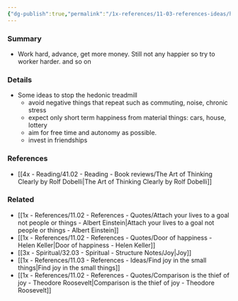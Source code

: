 ```yaml
---
{"dg-publish":true,"permalink":"/1x-references/11-03-references-ideas/hedonic-treadmill/","dgHomeLink":true,"dgPassFrontmatter":false,"dgShowBacklinks":true,"dgShowLocalGraph":false,"dgShowInlineTitle":true}
---
```



### Summary
- Work hard, advance, get more money. Still not any happier so try to worker harder. and so on

### Details
- Some ideas to stop the hedonic treadmill
	- avoid negative things that repeat such as commuting, noise, chronic stress
	- expect only short term happiness from material things: cars, house, lottery
	- aim for free time and autonomy as possible.
	- invest in friendships

### References
- [[4x - Reading/41.02 - Reading - Book reviews/The Art of Thinking Clearly by Rolf Dobelli|The Art of Thinking Clearly by Rolf Dobelli]]

### Related
- [[1x - References/11.02 - References - Quotes/Attach your lives to a goal not people or things - Albert Einstein|Attach your lives to a goal not people or things - Albert Einstein]]
- [[1x - References/11.02 - References - Quotes/Door of happiness - Helen Keller|Door of happiness - Helen Keller]]
- [[3x - Spiritual/32.03 - Spiritual - Structure Notes/Joy|Joy]]
- [[1x - References/11.03 - References - Ideas/Find joy in the small things|Find joy in the small things]]
- [[1x - References/11.02 - References - Quotes/Comparison is the thief of joy - Theodore Roosevelt|Comparison is the thief of joy - Theodore Roosevelt]]